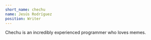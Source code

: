 ```yaml
---
short_name: chechu
name: Jesús Rodríguez
position: Writer
---
```

Chechu is an incredibly experienced programmer who loves memes.